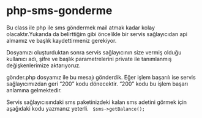 # php-sms-gonderme
Bu class ile php ile sms göndermek mail atmak kadar kolay olacaktır.Yukarıda da belirttiğim gibi öncelikle bir servis sağlayıcıdan api almamız ve başlık kaydettirmeniz gerekiyor.

Dosyamızı oluşturduktan sonra servis sağlayıcının size vermiş olduğu kullanıcı adı, şifre ve başlık parametrelerini private ile tanımlanmış değişkenlerimize aktarıyoruz.

gönder.php dosyamız ile bu mesajı gönderdik. Eğer işlem başarılı ise servis sağlayıcımızdan geri “200” kodu dönecektir. “200” kodu bu işlem başarı anlamına gelmektedir. 

Servis sağlayıcısındaki sms paketinizdeki kalan sms adetini görmek için aşağıdaki kodu yazmanız yeterli.
<code> $sms->getBalance(); </code>
